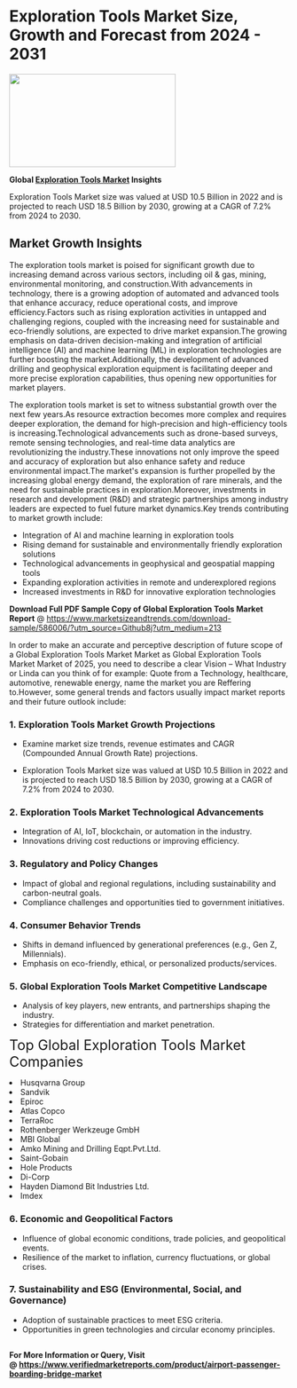 <H1>Exploration Tools Market Size, Growth and Forecast from 2024 - 2031</H1><img class="aligncenter size-medium wp-image-584254" src="https://thirdeyenews.in/wp-content/uploads/2024/09/Global-Market-Research-300x168.jpeg" alt="" width="300" height="168" /><p><strong>Global&nbsp;<a href="https://www.marketsizeandtrends.com/download-sample/586006/?utm_source=Github8j?utm_medium=213">Exploration Tools Market</a> Insights</strong></p><p>Exploration Tools Market size was valued at USD 10.5 Billion in 2022 and is projected to reach USD 18.5 Billion by 2030, growing at a CAGR of 7.2% from 2024 to 2030.</p><p><h2>Market Growth Insights</h2> <p>The exploration tools market is poised for significant growth due to increasing demand across various sectors, including oil & gas, mining, environmental monitoring, and construction.With advancements in technology, there is a growing adoption of automated and advanced tools that enhance accuracy, reduce operational costs, and improve efficiency.Factors such as rising exploration activities in untapped and challenging regions, coupled with the increasing need for sustainable and eco-friendly solutions, are expected to drive market expansion.The growing emphasis on data-driven decision-making and integration of artificial intelligence (AI) and machine learning (ML) in exploration technologies are further boosting the market.Additionally, the development of advanced drilling and geophysical exploration equipment is facilitating deeper and more precise exploration capabilities, thus opening new opportunities for market players.</p> <p>The exploration tools market is set to witness substantial growth over the next few years.As resource extraction becomes more complex and requires deeper exploration, the demand for high-precision and high-efficiency tools is increasing.Technological advancements such as drone-based surveys, remote sensing technologies, and real-time data analytics are revolutionizing the industry.These innovations not only improve the speed and accuracy of exploration but also enhance safety and reduce environmental impact.The market's expansion is further propelled by the increasing global energy demand, the exploration of rare minerals, and the need for sustainable practices in exploration.Moreover, investments in research and development (R&D) and strategic partnerships among industry leaders are expected to fuel future market dynamics.Key trends contributing to market growth include: <ul> <li>Integration of AI and machine learning in exploration tools</li> <li>Rising demand for sustainable and environmentally friendly exploration solutions</li> <li>Technological advancements in geophysical and geospatial mapping tools</li> <li>Expanding exploration activities in remote and underexplored regions</li> <li>Increased investments in R&D for innovative exploration technologies</li> </ul> <p><span class=""><strong>Download Full PDF Sample Copy of Global Exploration Tools Market Report</strong> @ <a href="https://www.marketsizeandtrends.com/download-sample/586006/?utm_source=Github8j?utm_medium=213" target="_blank">https://www.marketsizeandtrends.com/download-sample/586006/?utm_source=Github8j?utm_medium=213</a></span></p><p>In order to make an accurate and perceptive description of future scope of a Global&nbsp;Exploration Tools Market Market as Global&nbsp;Exploration Tools Market Market of 2025, you need to describe a clear Vision &ndash; What Industry or Linda can you think of for example: Quote from a Technology, healthcare, automotive, renewable energy, name the market you are Reffering to.However, some general trends and factors usually impact market reports and their future outlook include:</p><h3>1.&nbsp;<strong>Exploration Tools Market Growth Projections</strong></h3><ul><li>Examine market size trends, revenue estimates and CAGR (Compounded Annual Growth Rate) projections.</li><li><p>Exploration Tools Market size was valued at USD 10.5 Billion in 2022 and is projected to reach USD 18.5 Billion by 2030, growing at a CAGR of 7.2% from 2024 to 2030.</p></li></ul><h3>2.&nbsp;<strong>Exploration Tools Market Technological Advancements</strong></h3><ul><li>Integration of AI, IoT, blockchain, or automation in the industry.</li><li>Innovations driving cost reductions or improving efficiency.</li></ul><h3>3.&nbsp;<strong>Regulatory and Policy Changes</strong></h3><ul><li>Impact of global and regional regulations, including sustainability and carbon-neutral goals.</li><li>Compliance challenges and opportunities tied to government initiatives.</li></ul><h3>4.&nbsp;<strong>Consumer Behavior Trends</strong></h3><ul><li>Shifts in demand influenced by generational preferences (e.g., Gen Z, Millennials).</li><li>Emphasis on eco-friendly, ethical, or personalized products/services.</li></ul><h3>5.&nbsp;<strong>Global Exploration Tools Market Competitive Landscape</strong></h3><ul><li>Analysis of key players, new entrants, and partnerships shaping the industry.</li><li>Strategies for differentiation and market penetration.</li></ul><p data-pm-slice="1 1 []"><span style="color: inherit; font-family: inherit; font-size: 25px;">Top Global Exploration Tools Market Companies</span></p><div class="" data-test-id=""><p><li>Husqvarna Group</li><li> Sandvik</li><li> Epiroc</li><li> Atlas Copco</li><li> TerraRoc</li><li> Rothenberger Werkzeuge GmbH</li><li> MBI Global</li><li> Amko Mining and Drilling Eqpt.Pvt.Ltd.</li><li> Saint-Gobain</li><li> Hole Products</li><li> Di-Corp</li><li> Hayden Diamond Bit Industries Ltd.</li><li> Imdex</li></p></div><h3>6.&nbsp;<strong>Economic and Geopolitical Factors</strong></h3><ul><li>Influence of global economic conditions, trade policies, and geopolitical events.</li><li>Resilience of the market to inflation, currency fluctuations, or global crises.</li></ul><h3>7.&nbsp;<strong>Sustainability and ESG (Environmental, Social, and Governance)</strong></h3><ul><li>Adoption of sustainable practices to meet ESG criteria.</li><li>Opportunities in green technologies and circular economy principles.</li></ul><h2><strong style="font-size: 14px;">For More Information or Query, Visit @&nbsp;</strong><a style="background-color: #ffffff; font-size: 14px;" href="https://www.marketsizeandtrends.com/report/exploration-tools-market/" target="_blank">https://www.verifiedmarketreports.com/product/airport-passenger-boarding-bridge-market</a></h2>